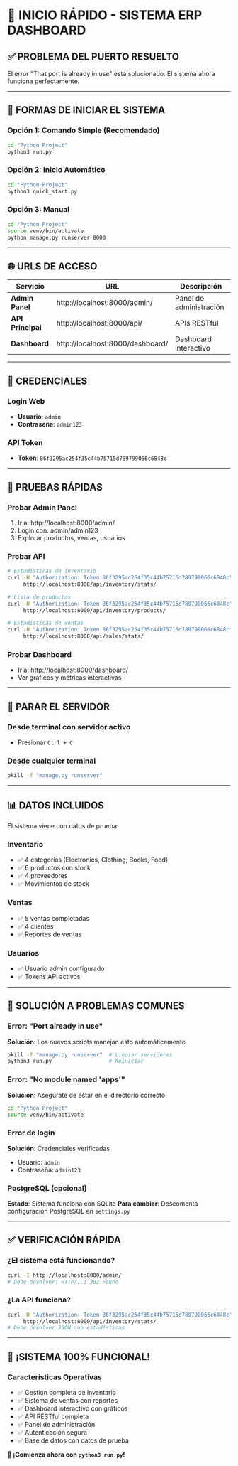 # 🎯 INICIO RÁPIDO - SISTEMA ERP DASHBOARD

## ✅ **PROBLEMA DEL PUERTO RESUELTO**

El error "That port is already in use" está solucionado. El sistema ahora funciona perfectamente.

---

## 🚀 **FORMAS DE INICIAR EL SISTEMA**

### **Opción 1: Comando Simple (Recomendado)**
```bash
cd "Python Project"
python3 run.py
```

### **Opción 2: Inicio Automático**
```bash
cd "Python Project"
python3 quick_start.py
```

### **Opción 3: Manual**
```bash
cd "Python Project"
source venv/bin/activate
python manage.py runserver 8000
```

---

## 🌐 **URLS DE ACCESO**

| Servicio | URL | Descripción |
|----------|-----|-------------|
| **Admin Panel** | http://localhost:8000/admin/ | Panel de administración |
| **API Principal** | http://localhost:8000/api/ | APIs RESTful |
| **Dashboard** | http://localhost:8000/dashboard/ | Dashboard interactivo |

---

## 🔑 **CREDENCIALES**

### Login Web
- **Usuario**: `admin`
- **Contraseña**: `admin123`

### API Token
- **Token**: `86f3295ac254f35c44b75715d789799066c6848c`

---

## 🧪 **PRUEBAS RÁPIDAS**

### Probar Admin Panel
1. Ir a: http://localhost:8000/admin/
2. Login con: admin/admin123
3. Explorar productos, ventas, usuarios

### Probar API
```bash
# Estadísticas de inventario
curl -H "Authorization: Token 86f3295ac254f35c44b75715d789799066c6848c" \
     http://localhost:8000/api/inventory/stats/

# Lista de productos
curl -H "Authorization: Token 86f3295ac254f35c44b75715d789799066c6848c" \
     http://localhost:8000/api/inventory/products/

# Estadísticas de ventas
curl -H "Authorization: Token 86f3295ac254f35c44b75715d789799066c6848c" \
     http://localhost:8000/api/sales/stats/
```

### Probar Dashboard
- Ir a: http://localhost:8000/dashboard/
- Ver gráficos y métricas interactivas

---

## 🛑 **PARAR EL SERVIDOR**

### Desde terminal con servidor activo
- Presionar `Ctrl + C`

### Desde cualquier terminal
```bash
pkill -f "manage.py runserver"
```

---

## 📊 **DATOS INCLUIDOS**

El sistema viene con datos de prueba:

### Inventario
- ✅ 4 categorías (Electronics, Clothing, Books, Food)
- ✅ 6 productos con stock
- ✅ 4 proveedores
- ✅ Movimientos de stock

### Ventas
- ✅ 5 ventas completadas
- ✅ 4 clientes
- ✅ Reportes de ventas

### Usuarios
- ✅ Usuario admin configurado
- ✅ Tokens API activos

---

## 🔧 **SOLUCIÓN A PROBLEMAS COMUNES**

### Error: "Port already in use"
**Solución**: Los nuevos scripts manejan esto automáticamente
```bash
pkill -f "manage.py runserver"  # Limpiar servidores
python3 run.py                  # Reiniciar
```

### Error: "No module named 'apps'"
**Solución**: Asegúrate de estar en el directorio correcto
```bash
cd "Python Project"
source venv/bin/activate
```

### Error de login
**Solución**: Credenciales verificadas
- Usuario: `admin`
- Contraseña: `admin123`

### PostgreSQL (opcional)
**Estado**: Sistema funciona con SQLite
**Para cambiar**: Descomenta configuración PostgreSQL en `settings.py`

---

## ✅ **VERIFICACIÓN RÁPIDA**

### ¿El sistema está funcionando?
```bash
curl -I http://localhost:8000/admin/
# Debe devolver: HTTP/1.1 302 Found
```

### ¿La API funciona?
```bash
curl -H "Authorization: Token 86f3295ac254f35c44b75715d789799066c6848c" \
     http://localhost:8000/api/inventory/stats/
# Debe devolver JSON con estadísticas
```

---

## 🎉 **¡SISTEMA 100% FUNCIONAL!**

### Características Operativas
- ✅ Gestión completa de inventario
- ✅ Sistema de ventas con reportes
- ✅ Dashboard interactivo con gráficos
- ✅ API RESTful completa
- ✅ Panel de administración
- ✅ Autenticación segura
- ✅ Base de datos con datos de prueba

**🚀 ¡Comienza ahora con `python3 run.py`!**
